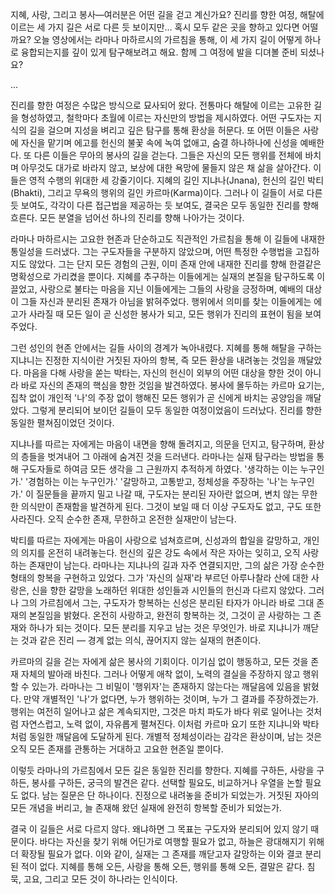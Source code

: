 지혜, 사랑, 그리고 봉사—여러분은 어떤 길을 걷고 계신가요?
진리를 향한 여정, 해탈에 이르는 세 가지 길은 서로 다른 듯 보이지만… 혹시 모두 같은 곳을 향하고 있다면 어떨까요?
오늘 영상에서는 라마나 마하르시의 가르침을 통해, 이 세 가지 길이 어떻게 하나로 융합되는지를 깊이 있게 탐구해보려고 해요. 함께 그 여정에 발을 디뎌볼 준비 되셨나요?

...


진리를 향한 여정은 수많은 방식으로 묘사되어 왔다. 전통마다 해탈에 이르는 고유한 길을 형성하였고, 철학마다 초월에 이르는 자신만의 방법을 제시하였다. 어떤 구도자는 지식의 길을 걸으며 지성을 벼리고 깊은 탐구를 통해 환상을 허문다. 또 어떤 이들은 사랑에 자신을 맡기며 에고를 헌신의 불꽃 속에 녹여 없애고, 숨결 하나하나에 신성을 예배한다. 또 다른 이들은 무아의 봉사의 길을 걷는다. 그들은 자신의 모든 행위를 전체에 바치며 아무것도 대가로 바라지 않고, 보상에 대한 욕망에 물들지 않은 채 삶을 살아간다. 이들은 영적 수행의 위대한 세 강줄기이다. 지혜의 길인 지냐나(Jnana), 헌신의 길인 박티(Bhakti), 그리고 무욕의 행위의 길인 카르마(Karma)이다. 그러나 이 길들이 서로 다른 듯 보여도, 각각이 다른 접근법을 제공하는 듯 보여도, 결국은 모두 동일한 진리를 향해 흐른다. 모든 분열을 넘어선 하나의 진리를 향해 나아가는 것이다.

라마나 마하르시는 고요한 현존과 단순하고도 직관적인 가르침을 통해 이 길들에 내재한 통일성을 드러냈다. 그는 구도자들을 구분하지 않았으며, 어떤 특정한 수행법을 고집하지도 않았다. 그는 단지 모든 경험의 근원, 이미 존재 안에 내재한 진리를 향해 한결같은 명확성으로 가리켰을 뿐이다. 지혜를 추구하는 이들에게는 실재의 본질을 탐구하도록 이끌었고, 사랑으로 불타는 마음을 지닌 이들에게는 그들의 사랑을 긍정하며, 예배의 대상이 그들 자신과 분리된 존재가 아님을 밝혀주었다. 행위에서 의미를 찾는 이들에게는 에고가 사라질 때 모든 일이 곧 신성한 봉사가 되고, 모든 행위가 진리의 표현이 됨을 보여주었다.

그런 성인의 현존 안에서는 길들 사이의 경계가 녹아내렸다. 지혜를 통해 해탈을 구하는 지냐니는 진정한 지식이란 거짓된 자아의 항복, 즉 모든 환상을 내려놓는 것임을 깨달았다. 마음을 다해 사랑을 쏟는 박타는, 자신의 헌신이 외부의 어떤 대상을 향한 것이 아니라 바로 자신의 존재의 핵심을 향한 것임을 발견하였다. 봉사에 몰두하는 카르마 요기는, 집착 없이 개인적 '나'의 주장 없이 행해진 모든 행위가 곧 신에게 바치는 공양임을 깨달았다. 그렇게 분리되어 보이던 길들이 모두 동일한 여정이었음이 드러났다. 진리를 향한 동일한 펼쳐짐이었던 것이다.

지냐나를 따르는 자에게는 마음이 내면을 향해 돌려지고, 의문을 던지고, 탐구하며, 환상의 층들을 벗겨내어 그 아래에 숨겨진 것을 드러낸다. 라마나는 실재 탐구라는 방법을 통해 구도자들로 하여금 모든 생각을 그 근원까지 추적하게 하였다. '생각하는 이는 누구인가.' '경험하는 이는 누구인가.' '갈망하고, 고통받고, 정체성을 주장하는 '나'는 누구인가.' 이 질문들을 끝까지 밀고 나갈 때, 구도자는 분리된 자아란 없으며, 변치 않는 무한한 의식만이 존재함을 발견하게 된다. 그것이 보일 때 더 이상 구도자도 없고, 구도 또한 사라진다. 오직 순수한 존재, 무한하고 온전한 실재만이 남는다.

박티를 따르는 자에게는 마음이 사랑으로 넘쳐흐르며, 신성과의 합일을 갈망하고, 개인의 의지를 온전히 내려놓는다. 헌신의 깊은 강도 속에서 작은 자아는 잊히고, 오직 사랑하는 존재만이 남는다. 라마나는 지냐나의 길과 자주 연결되지만, 그의 삶은 가장 순수한 형태의 항복을 구현하고 있었다. 그가 '자신의 실재'라 부르던 아루나찰라 산에 대한 사랑은, 신을 향한 갈망을 노래하던 위대한 성인들과 시인들의 헌신과 다르지 않았다. 그러나 그의 가르침에서 그는, 구도자가 항복하는 신성은 분리된 타자가 아니라 바로 그대 존재의 본질임을 밝혔다. 온전히 사랑하고, 완전히 항복하는 것, 그것이 곧 사랑하는 그 존재와 하나가 되는 것이다. 모든 분리를 지우고 남는 것은 무엇인가. 바로 지냐니가 깨닫는 것과 같은 진리 — 경계 없는 의식, 끊어지지 않는 실재의 현존이다.

카르마의 길을 걷는 자에게 삶은 봉사의 기회이다. 이기심 없이 행동하고, 모든 것을 존재 자체의 발아래 바친다. 그러나 어떻게 애착 없이, 노력의 결실을 주장하지 않고 행위할 수 있는가. 라마나는 그 비밀이 '행위자'는 존재하지 않는다는 깨달음에 있음을 밝혔다. 만약 개별적인 '나'가 없다면, 누가 행위하는 것이며, 누가 그 결과를 주장하겠는가. 행위는 여전히 일어나고 삶은 계속되지만, 그것은 마치 파도가 바다 위로 일어나는 것처럼 자연스럽고, 노력 없이, 자유롭게 펼쳐진다. 이처럼 카르마 요기 또한 지냐니와 박타처럼 동일한 깨달음에 도달하게 된다. 개별적 정체성이라는 감각은 환상이며, 남는 것은 오직 모든 존재를 관통하는 거대하고 고요한 현존일 뿐이다.

이렇듯 라마나의 가르침에서 모든 길은 동일한 진리를 향한다. 지혜를 구하든, 사랑을 구하든, 봉사를 구하든, 궁극의 발견은 같다. 선택할 필요도, 비교하거나 우열을 논할 필요도 없다. 남는 질문은 단 하나이다. 진정으로 내려놓을 준비가 되었는가. 거짓된 자아의 모든 개념을 버리고, 늘 존재해 왔던 실재에 완전히 항복할 준비가 되었는가.

결국 이 길들은 서로 다르지 않다. 왜냐하면 그 목표는 구도자와 분리되어 있지 않기 때문이다. 바다는 자신을 찾기 위해 어딘가로 여행할 필요가 없고, 하늘은 광대해지기 위해 더 확장될 필요가 없다. 이와 같이, 실재는 그 존재를 깨닫고자 갈망하는 이와 결코 분리된 적이 없다. 지혜를 통해 오든, 사랑을 통해 오든, 행위를 통해 오든, 결말은 같다. 침묵, 고요, 그리고 모든 것이 하나라는 인식이다.